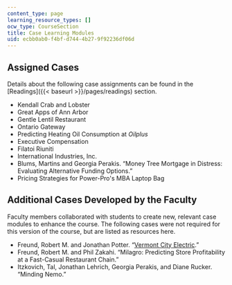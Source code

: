 ```yaml
---
content_type: page
learning_resource_types: []
ocw_type: CourseSection
title: Case Learning Modules
uid: ecbb0ab0-f4bf-d744-4b27-9f92236df06d
---
```


Assigned Cases
--------------

Details about the following case assignments can be found in the [Readings]({{< baseurl >}}/pages/readings) section.

*   Kendall Crab and Lobster
*   Great Apps of Ann Arbor
*   Gentle Lentil Restaurant
*   Ontario Gateway
*   Predicting Heating Oil Consumption at _Oilplus_
*   Executive Compensation
*   Filatoi Riuniti
*   International Industries, Inc.
*   Blums, Martins and Georgia Perakis. “Money Tree Mortgage in Distress: Evaluating Alternative Funding Options.”
*   Pricing Strategies for Power-Pro's MBA Laptop Bag

Additional Cases Developed by the Faculty
-----------------------------------------

Faculty members collaborated with students to create new, relevant case modules to enhance the course. The following cases were not required for this version of the course, but are listed as resources here.

*   Freund, Robert M. and Jonathan Potter. “[Vermont City Electric](https://mitsloan.mit.edu/LearningEdge/sustainability/VermontCityElectric/Pages/default.aspx).”
*   Freund, Robert M. and Phil Zakahi. “Milagro: Predicting Store Profitability at a Fast-Casual Restaurant Chain.”
*   Itzkovich, Tal, Jonathan Lehrich, Georgia Perakis, and Diane Rucker. “Minding Nemo.”